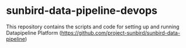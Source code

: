 # sunbird-data-pipeline-devops
This repository contains the scripts and code for setting up and running Datapipeline Platform (https://github.com/project-sunbird/sunbird-data-pipeline)
